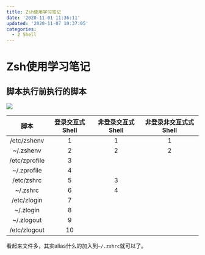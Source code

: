 ```yaml
---
title: Zsh使用学习笔记
date: '2020-11-01 11:36:11'
updated: '2020-11-07 10:37:05'
categories:
  - 2 Shell
---
```

# Zsh使用学习笔记

## 脚本执行前执行的脚本

![](https://raw.githubusercontent.com/furrybear/res/master/img/20190501141959.png)

|     脚本      | 登录交互式Shell | 非登录交互式Shell | 非登录非交互式式Shell |
| :-----------: | :-------------: | :---------------: | :-------------------: |
|  /etc/zshenv  |        1        |         1         |           1           |
|   ~/.zshenv   |        2        |         2         |           2           |
| /etc/zprofile |        3        |                   |                       |
|  ~/.zprofile  |        4        |                   |                       |
|  /etc/zshrc   |        5        |         3         |                       |
|   ~/.zshrc    |        6        |         4         |                       |
|  /etc/zlogin  |        7        |                   |                       |
|   ~/.zlogin   |        8        |                   |                       |
|  ~/.zlogout   |        9        |                   |                       |
| /etc/zlogout  |       10        |                   |                       |

看起来文件多，其实alias什么的加入到`~/.zshrc`就可以了。


